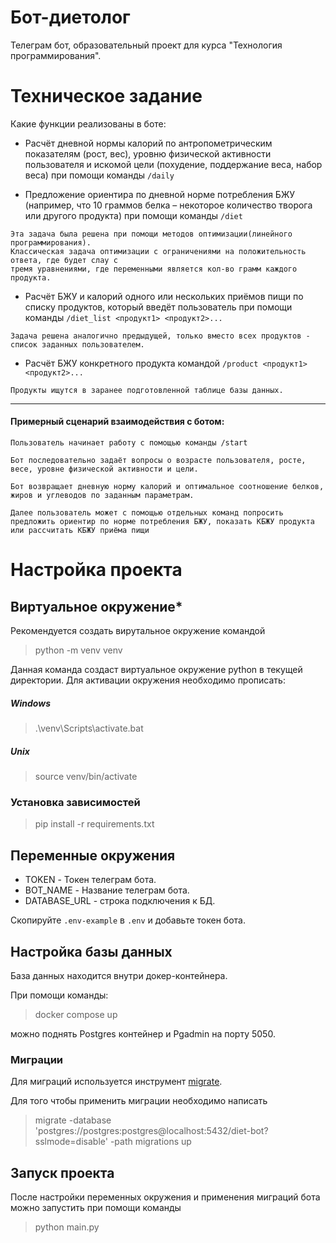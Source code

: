 # Бот-диетолог
Телеграм бот, образовательный проект для курса "Технология программирования".
# Техническое задание

Какие функции реализованы в боте:

- Расчёт дневной нормы калорий по антропометрическим показателям (рост, вес), уровню физической активности пользователя и искомой цели (похудение, поддержание веса, набор веса) при помощи команды `/daily`

- Предложение ориентира по дневной норме потребления БЖУ (например, что 10 граммов белка – некоторое количество творога или другого продукта) при помощи команды `/diet`
```
Эта задача была решена при помощи методов оптимизации(линейного программирования). 
Классическая задача оптимизации с ограничениями на положительность ответа, где будет слау с 
тремя уравнениями, где переменными является кол-во грамм каждого продукта.
```

- Расчёт БЖУ и калорий одного или нескольких приёмов пищи по списку 
продуктов, который введёт пользователь при помощи команды `/diet_list <продукт1> <продукт2>...`
```
Задача решена аналогично предыдущей, только вместо всех продуктов - список заданных пользователем.
```

- Расчёт БЖУ конкретного продукта командой `/product <продукт1> <продукт2>...`
```
Продукты ищутся в заранее подготовленной таблице базы данных.
```
---
#### Примерный сценарий взаимодействия с ботом:
```
Пользователь начинает работу с помощью команды /start

Бот последовательно задаёт вопросы о возрасте пользователя, росте, весе, уровне физической активности и цели.

Бот возвращает дневную норму калорий и оптимальное соотношение белков, жиров и углеводов по заданным параметрам.

Далее пользователь может с помощью отдельных команд попросить предложить ориентир по норме потребления БЖУ, показать КБЖУ продукта или рассчитать КБЖУ приёма пищи
```

# Настройка проекта

## Виртуальное окружение* 
Рекомендуется создать вирутальное окружение командой 
> python -m venv venv

Данная команда создаст виртуальное окружение python в текущей директории. 
Для активации окружения необходимо прописать:

##### Windows
> .\venv\Scripts\activate.bat

##### Unix
> source venv/bin/activate

### Установка зависимостей 
> pip install -r requirements.txt

## Переменные окружения

- TOKEN - Токен телеграм бота.
- BOT_NAME - Название телеграм бота.
- DATABASE_URL - строка подключения к БД.

Скопируйте `.env-example` в `.env` и добавьте токен бота.

## Настройка базы данных
База данных находится внутри докер-контейнера.

При помощи команды:
> docker compose up 

можно поднять Postgres контейнер и Pgadmin на порту 5050.

### Миграции
Для миграций используется инструмент [migrate](https://github.com/golang-migrate/migrate/).

Для того чтобы применить миграции необходимо написать
> migrate -database 'postgres://postgres:postgres@localhost:5432/diet-bot?sslmode=disable'  -path migrations up

## Запуск проекта
После настройки переменных окружения и применения миграций бота можно запустить при помощи команды
> python main.py

